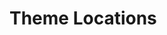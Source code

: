 # Theme Locations

<Badge type="tip" vertical="top" text="Elementor Core" /> <Badge type="warning" vertical="top" text="Intermediate" />
